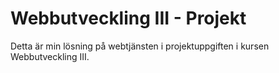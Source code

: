 # Webbutveckling III - Projekt
Detta är min lösning på webtjänsten i projektuppgiften i kursen Webbutveckling III.
